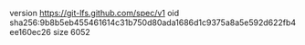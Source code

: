 version https://git-lfs.github.com/spec/v1
oid sha256:9b8b5eb455461614c31b750d80ada1686d1c9375a8a5e592d622fb4ee160ec26
size 6052
